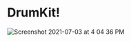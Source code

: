 # DrumKit!
![Screenshot 2021-07-03 at 4 04 36 PM](https://user-images.githubusercontent.com/84308540/124351633-19330800-dc19-11eb-80b2-9ed76ff33ca0.png)
